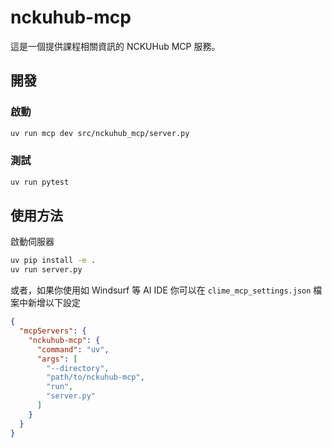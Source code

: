 # nckuhub-mcp

這是一個提供課程相關資訊的 NCKUHub MCP 服務。

## 開發


### 啟動

```bash
uv run mcp dev src/nckuhub_mcp/server.py
```

### 測試

```bash
uv run pytest
```

## 使用方法

啟動伺服器

```bash
uv pip install -e .
uv run server.py
```

或者，如果你使用如 Windsurf 等 AI IDE
你可以在 `clime_mcp_settings.json` 檔案中新增以下設定

```json
{
  "mcpServers": {
    "nckuhub-mcp": {
      "command": "uv",
      "args": [
        "--directory",
        "path/to/nckuhub-mcp",
        "run",
        "server.py"
      ]
    }
  }
}